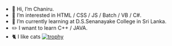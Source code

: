 - 👋 Hi, I’m Chaniru.
- 👀 I’m interested in HTML / CSS / JS / Batch / VB / C#.
- 🌱 I’m currently learning at D.S.Senanayake College in Sri Lanka.
- ✏️ I wnant to learn  C++ / JAVA.
- 🐈 I like cats
[![trophy](https://github-profile-trophy.vercel.app/?username=chaniru22)](https://github.com/ryo-ma/github-profile-trophy)
<!---
Chaniru22/Chaniru22 is a ✨ special ✨ repository because its `README.md` (this file) appears on your GitHub profile.
You can click the Preview link to take a look at your changes.
--->
